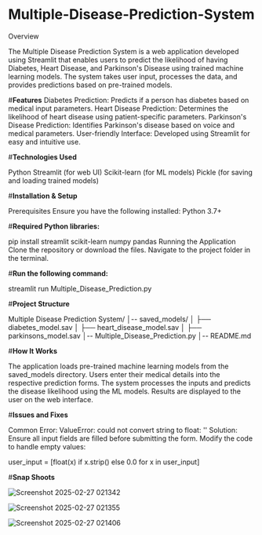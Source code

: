 # Multiple-Disease-Prediction-System


Overview

The Multiple Disease Prediction System is a web application developed using Streamlit that enables users to predict the likelihood of having Diabetes, Heart Disease, and Parkinson's Disease using trained machine learning models. The system takes user input, processes the data, and provides predictions based on pre-trained models.

#**Features**
Diabetes Prediction: Predicts if a person has diabetes based on medical input parameters.
Heart Disease Prediction: Determines the likelihood of heart disease using patient-specific parameters.
Parkinson's Disease Prediction: Identifies Parkinson's disease based on voice and medical parameters.
User-friendly Interface: Developed using Streamlit for easy and intuitive use.

#**Technologies Used**

Python
Streamlit (for web UI)
Scikit-learn (for ML models)
Pickle (for saving and loading trained models)

#**Installation & Setup**

Prerequisites
Ensure you have the following installed:
Python 3.7+

#**Required Python libraries:**

pip install streamlit scikit-learn numpy pandas
Running the Application
Clone the repository or download the files.
Navigate to the project folder in the terminal.

#**Run the following command:**

streamlit run Multiple_Disease_Prediction.py

#**Project Structure**


Multiple Disease Prediction System/
│-- saved_models/
│   ├── diabetes_model.sav
│   ├── heart_disease_model.sav
│   ├── parkinsons_model.sav
│-- Multiple_Disease_Prediction.py
│-- README.md


#**How It Works**

The application loads pre-trained machine learning models from the saved_models directory.
Users enter their medical details into the respective prediction forms.
The system processes the inputs and predicts the disease likelihood using the ML models.
Results are displayed to the user on the web interface.

#**Issues and Fixes**

Common Error: ValueError: could not convert string to float: ''
Solution: Ensure all input fields are filled before submitting the form. Modify the code to handle empty values:

user_input = [float(x) if x.strip() else 0.0 for x in user_input]

#**Snap Shoots**

![Screenshot 2025-02-27 021342](https://github.com/user-attachments/assets/58489401-4fb6-4026-9f6a-d9663952b924)

![Screenshot 2025-02-27 021355](https://github.com/user-attachments/assets/aae1d595-c197-4511-8419-6e14d11d9627)

![Screenshot 2025-02-27 021406](https://github.com/user-attachments/assets/e2233131-f461-4352-8350-37aa72bdb1f5)



